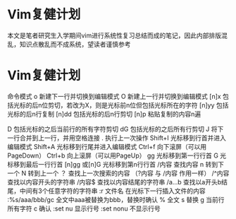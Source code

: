 # Vim复健计划


本文是笔者研究生入学期间vim进行系统性复习总结而成的笔记，因此内部排版混乱，知识点散乱而不成系统，望读者谨慎参考

<!-- more -->

# Vim复健计划

命令模式
o  新建下一行并切换到编辑模式
O 新建上一行并切换到编辑模式
[n]x  包括光标的后n位剪切，若改为X，则是光标前n位但包括光标所在的字符
[n]yy 包括光标的后n行复制 
[n]dd 包括光标的后n行剪切
[n]p 粘贴复制的内容n遍  

<!-- more -->

D 包括光标的之后当前行的所有字符剪切
dG 包括光标的之后所有行剪切
J 将下一行合并到上一行，并用空格连接
.  执行上一次操作
Shift+I 光标移到行首并进入编辑模式
Shift+A 光标移到行尾并进入编辑模式
Ctrl+f 向下滚屏（可以用PageDown）
Ctrl+b  向上滚屏（可以用PageUp）
gg 光标移到第一行行首
G   光标移到最后一行行首
[n]gg 或[n]G 光标移到第n行行首
/内容  查找内容    n 转到下一个   N 转到上一个
？ 查找上一次搜索的内容 （?内容 与 /内容 作用一样）
/^内容 查找以内容开头的字符串
/内容$ 查找以内容结尾的字符串
/a...b   查找以a开头b结尾，中间有3个任意字符的字符串
:r 文件名 在光标下一行插入文件的内容
:%s/aaa/bbb/gc 全文中aaa被替换为bbb，替换时确认
    % 全文 s 替换 g 当前行所有字符 c 确认
:set nu 显示行号 :set nonu 不显示行号
